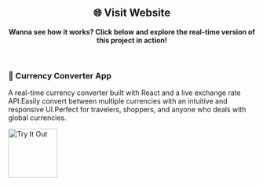 <div align="center">
  <h2>🌐 Visit Website</h2>
  <p><strong>Wanna see how it works? Click below and explore the real-time version of this project in action!</strong></p>
</div><br>
<h3>💱 Currency Converter App </h3>
<p>    A real-time currency converter built with React and a live exchange rate API.Easily convert between multiple currencies with an intuitive and responsive UI.Perfect for travelers, shoppers, and anyone who deals with global currencies.
</p>
<a href="https://bmicalculator-sivakumar.netlify.app/" target ="_blank">
  <img src="https://cdn-icons-png.flaticon.com/128/14018/14018663.png" alt="Try It Out" width="100">
</a>
